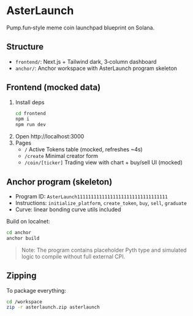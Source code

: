 # AsterLaunch

Pump.fun‑style meme coin launchpad blueprint on Solana.

## Structure
- `frontend/`: Next.js + Tailwind dark, 3‑column dashboard
- `anchor/`: Anchor workspace with AsterLaunch program skeleton

## Frontend (mocked data)
1. Install deps
   ```bash
   cd frontend
   npm i
   npm run dev
   ```
2. Open http://localhost:3000
3. Pages
   - `/` Active Tokens table (mocked, refreshes ~4s)
   - `/create` Minimal creator form
   - `/coin/[ticker]` Trading view with chart + buy/sell UI (mocked)

## Anchor program (skeleton)
- Program ID: `AsterLaunch111111111111111111111111111111111`
- Instructions: `initialize_platform`, `create_token`, `buy`, `sell`, `graduate`
- Curve: linear bonding curve utils included

Build on localnet:
```bash
cd anchor
anchor build
```

> Note: The program contains placeholder Pyth type and simulated logic to compile without full external CPI.

## Zipping
To package everything:
```bash
cd /workspace
zip -r asterlaunch.zip asterlaunch
```
